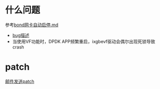 # 什么问题

参考[bond网卡自动启停.md]()
- [bug描述](https://bugs.dpdk.org/show_bug.cgi?id=14)
- 当使用VF功能时，DPDK APP频繁重启，ixgbevf驱动会偶尔出现死锁导致crash

# patch

[邮件发送patch](https://mail.google.com/mail/u/0/#sent/FMfcgxmZSxTXqDZKdDTsCGkHHGDLbKlb)